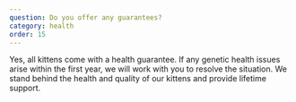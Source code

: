 ```yaml
---
question: Do you offer any guarantees?
category: health
order: 15
---
```


Yes, all kittens come with a health guarantee. If any genetic health issues arise within the first year, we will work with you to resolve the situation. We stand behind the health and quality of our kittens and provide lifetime support.
